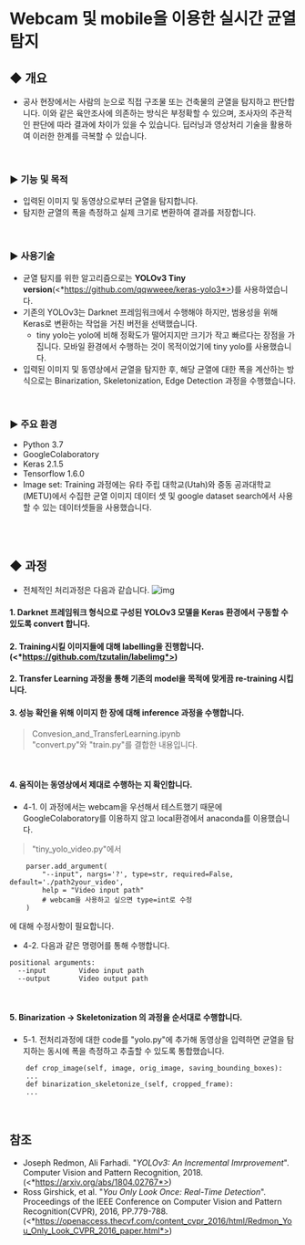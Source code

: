 # Webcam 및 mobile을 이용한 실시간 균열 탐지

## ◆ 개요
* 공사 현장에서는 사람의 눈으로 직접 구조물 또는 건축물의 균열을 탐지하고 판단합니다. 이와 같은 육안조사에 의존하는 방식은 부정확할 수 있으며, 조사자의 주관적인 판단에 따라 결과에 차이가 있을 수 있습니다. 딥러닝과 영상처리 기술을 활용하여 이러한 한계를 극복할 수 있습니다.

</br>

### ▶ 기능 및 목적
* 입력된 이미지 및 동영상으로부터 균열을 탐지합니다.
* 탐지한 균열의 폭을 측정하고 실제 크기로 변환하여 결과를 저장합니다.

</br>

### ▶ 사용기술
* 균열 탐지를 위한 알고리즘으로는 **YOLOv3 Tiny version**(<*https://github.com/qqwweee/keras-yolo3*>)를 사용하였습니다.
* 기존의 YOLOv3는 Darknet 프레임워크에서 수행해야 하지만, 범용성을 위해 Keras로 변환하는 작업을 거친 버전을 선택했습니다.
    + tiny yolo는 yolo에 비해 정확도가 떨어지지만 크기가 작고 빠르다는 장점을 가집니다. 모바일 환경에서 수행하는 것이 목적이었기에 tiny yolo를 사용했습니다.
* 입력된 이미지 및 동영상에서 균열을 탐지한 후, 해당 균열에 대한 폭을 계산하는 방식으로는 Binarization, Skeletonization, Edge Detection 과정을 수행했습니다.

</br>

### ▶ 주요 환경
* Python 3.7
* GoogleColaboratory
* Keras 2.1.5
* Tensorflow 1.6.0
* Image set: Training 과정에는 유타 주립 대학교(Utah)와 중동 공과대학교(METU)에서 수집한 균열 이미지 데이터 셋 및 google dataset search에서 사용할 수 있는 데이터셋들을 사용했습니다.

</br>
</br>

## ◆ 과정
* 전체적인 처리과정은 다음과 같습니다.
![img](https://user-images.githubusercontent.com/59737066/89514324-ae166100-d810-11ea-87d5-d4045869651f.png)

#### 1. Darknet 프레임워크 형식으로 구성된 YOLOv3 모델을 Keras 환경에서 구동할 수 있도록 convert 합니다.
#### 2. Training시킬 이미지들에 대해 labelling을 진행합니다. (<*https://github.com/tzutalin/labelimg*>)
#### 2. Transfer Learning 과정을 통해 기존의 model을 목적에 맞게끔 re-training 시킵니다.
#### 3. 성능 확인을 위해 이미지 한 장에 대해 inference 과정을 수행합니다.
> Convesion_and_TransferLearning.ipynb    
> "convert.py"와 "train.py"를 결합한 내용입니다.

</br>

#### 4. 움직이는 동영상에서 제대로 수행하는 지 확인합니다.
* 4-1. 이 과정에서는 webcam을 우선해서 테스트했기 때문에 GoogleColaboratory를 이용하지 않고 local환경에서 anaconda를 이용했습니다.
> "tiny_yolo_video.py"에서
```
    parser.add_argument(
        "--input", nargs='?', type=str, required=False, default='./path2your_video',
        help = "Video input path"
        # webcam을 사용하고 싶으면 type=int로 수정
    )
```
에 대해 수정사항이 필요합니다.
* 4-2. 다음과 같은 명령어를 통해 수행합니다.
```
positional arguments:
  --input        Video input path
  --output       Video output path
```

</br>

#### 5. Binarization → Skeletonization 의 과정을 순서대로 수행합니다.
* 5-1. 전처리과정에 대한 code를 "yolo.py"에 추가해 동영상을 입력하면 균열을 탐지하는 동시에 폭을 측정하고 추출할 수 있도록 통합했습니다.
```
    def crop_image(self, image, orig_image, saving_bounding_boxes): 
    ...
    def binarization_skeletonize_(self, cropped_frame):
    ...
```
</br>

## 참조
* Joseph Redmon, Ali Farhadi. "*YOLOv3: An Incremental Imrprovement*". Computer Vision and Pattern Recognition, 2018. (<*https://arxiv.org/abs/1804.02767*>)
* Ross Girshick, et al. "*You Only Look Once: Real-Time Detection*". Proceedings of the IEEE Conference on Computer Vision and Pattern Recognition(CVPR), 2016, PP.779-788. (<*https://openaccess.thecvf.com/content_cvpr_2016/html/Redmon_You_Only_Look_CVPR_2016_paper.html*>)
